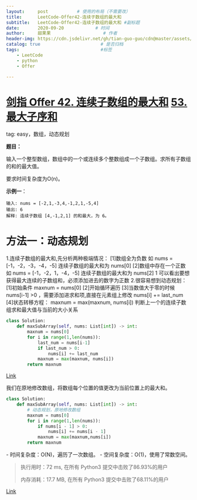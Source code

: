 ```yaml
---
layout:     post           # 使用的布局（不需要改）
title:      LeetCode-Offer42-连续子数组的最大和
subtitle:   LeetCode-Offer42-连续子数组的最大和 #副标题
date:       2020-09-20            # 时间
author:     甜果果                    # 作者
header-img: https://cdn.jsdelivr.net/gh/tian-guo-guo/cdn@master/assets/picgoimg/20200701171155.png  #背景图片
catalog: true                       # 是否归档
tags:                               #标签
    - LeetCode
    - python
    - Offer

---
```


# [剑指 Offer 42. 连续子数组的最大和](https://leetcode-cn.com/problems/lian-xu-zi-shu-zu-de-zui-da-he-lcof/) [53. 最大子序和](https://leetcode-cn.com/problems/maximum-subarray/)

tag: easy，数组，动态规划

**题目：**

输入一个整型数组，数组中的一个或连续多个整数组成一个子数组。求所有子数组的和的最大值。

要求时间复杂度为O(n)。

 **示例一**：

```
输入: nums = [-2,1,-3,4,-1,2,1,-5,4]
输出: 6
解释: 连续子数组 [4,-1,2,1] 的和最大，为 6。
```

# 方法一：动态规划

1.连续子数组的最大和,先分析两种极端情况：
[1]数组全为负数 如 nums = [-1，-2，-3，-4，-5] 连续子数组的最大和为 nums[0]
[2]数组中存在一个正数 如 nums = [-1，-2，1，-4，-5] 连续子数组的最大和为 nums[2] 1
可以看出要想获得最大连续的子数组和，必须添加进去的数字为正数
2.很容易想到动态规划：
[1]初始条件 maxnum = nums[0]
[2]开始循环遍历
[3]当数值大于零的时候 nums[i-1] >0 ，需要添加进求和项,直接在元素组上修改 nums[i] += last_num
[4]状态转移方程： maxnum = max(maxnum, nums[i]) 判断上一个的连续子数组求和最大值与当前的大小关系

```python
class Solution:
    def maxSubArray(self, nums: List[int]) -> int:
        maxnum = nums[0]
        for i in range(1,len(nums)):
            last_num = nums[i-1]
            if last_num > 0:
                nums[i] += last_num
            maxnum = max(maxnum, nums[i])
        return maxnum
```

[Link](https://leetcode-cn.com/problems/lian-xu-zi-shu-zu-de-zui-da-he-lcof/solution/si-lu-jian-dan-xing-neng-jie-jin-70-by-jamleon/)



我们在原地修改数组，将数组每个位置的值更改为当前位置上的最大和。

```python
class Solution:
    def maxSubArray(self, nums: List[int]) -> int:
        # 动态规划，原地修改数组
        maxnum = nums[0]
        for i in range(1,len(nums)):
            if nums[i - 1] > 0:
                nums[i] += nums[i - 1]
            maxnum = max(maxnum,nums[i])
        return maxnum
```

\- 时间复杂度：O(N)，遍历了一次数组。
\- 空间复杂度：O(1)，使用了常数空间。

>执行用时：72 ms, 在所有 Python3 提交中击败了86.93%的用户
>
>内存消耗：17.7 MB, 在所有 Python3 提交中击败了68.11%的用户

[Link](https://leetcode-cn.com/problems/lian-xu-zi-shu-zu-de-zui-da-he-lcof/solution/dong-tai-gui-hua-by-ml-zimingmeng-2/)